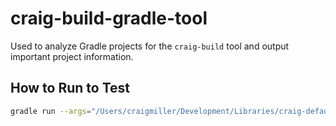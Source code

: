 # craig-build-gradle-tool

Used to analyze Gradle projects for the `craig-build` tool and output important project information.

## How to Run to Test

```bash
gradle run --args="/Users/craigmiller/Development/Libraries/craig-defaults-gradle-plugin"
```